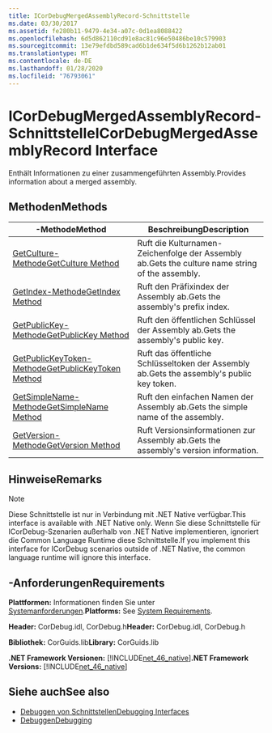 ```yaml
---
title: ICorDebugMergedAssemblyRecord-Schnittstelle
ms.date: 03/30/2017
ms.assetid: fe280b11-9479-4e34-a07c-0d1ea8088422
ms.openlocfilehash: 6d5d862110cd91e8ac81c96e50486be10c579903
ms.sourcegitcommit: 13e79efdbd589cad6b1de634f5d6b1262b12ab01
ms.translationtype: MT
ms.contentlocale: de-DE
ms.lasthandoff: 01/28/2020
ms.locfileid: "76793061"
---
```

# <a name="icordebugmergedassemblyrecord-interface"></a><span data-ttu-id="87020-102">ICorDebugMergedAssemblyRecord-Schnittstelle</span><span class="sxs-lookup"><span data-stu-id="87020-102">ICorDebugMergedAssemblyRecord Interface</span></span>
<span data-ttu-id="87020-103">Enthält Informationen zu einer zusammengeführten Assembly.</span><span class="sxs-lookup"><span data-stu-id="87020-103">Provides information about a merged assembly.</span></span>  
  
## <a name="methods"></a><span data-ttu-id="87020-104">Methoden</span><span class="sxs-lookup"><span data-stu-id="87020-104">Methods</span></span>  
  
|<span data-ttu-id="87020-105">-Methode</span><span class="sxs-lookup"><span data-stu-id="87020-105">Method</span></span>|<span data-ttu-id="87020-106">Beschreibung</span><span class="sxs-lookup"><span data-stu-id="87020-106">Description</span></span>|  
|------------|-----------------|  
|[<span data-ttu-id="87020-107">GetCulture-Methode</span><span class="sxs-lookup"><span data-stu-id="87020-107">GetCulture Method</span></span>](icordebugmergedassemblyrecord-getculture-method.md)|<span data-ttu-id="87020-108">Ruft die Kulturnamen-Zeichenfolge der Assembly ab.</span><span class="sxs-lookup"><span data-stu-id="87020-108">Gets the culture name string of the assembly.</span></span>|  
|[<span data-ttu-id="87020-109">GetIndex-Methode</span><span class="sxs-lookup"><span data-stu-id="87020-109">GetIndex Method</span></span>](icordebugmergedassemblyrecord-getindex-method.md)|<span data-ttu-id="87020-110">Ruft den Präfixindex der Assembly ab.</span><span class="sxs-lookup"><span data-stu-id="87020-110">Gets the assembly's prefix index.</span></span>|  
|[<span data-ttu-id="87020-111">GetPublicKey-Methode</span><span class="sxs-lookup"><span data-stu-id="87020-111">GetPublicKey Method</span></span>](icordebugmergedassemblyrecord-getpublickey-method.md)|<span data-ttu-id="87020-112">Ruft den öffentlichen Schlüssel der Assembly ab.</span><span class="sxs-lookup"><span data-stu-id="87020-112">Gets the assembly's public key.</span></span>|  
|[<span data-ttu-id="87020-113">GetPublicKeyToken-Methode</span><span class="sxs-lookup"><span data-stu-id="87020-113">GetPublicKeyToken Method</span></span>](icordebugmergedassemblyrecord-getpublickeytoken-method.md)|<span data-ttu-id="87020-114">Ruft das öffentliche Schlüsseltoken der Assembly ab.</span><span class="sxs-lookup"><span data-stu-id="87020-114">Gets the assembly's public key token.</span></span>|  
|[<span data-ttu-id="87020-115">GetSimpleName-Methode</span><span class="sxs-lookup"><span data-stu-id="87020-115">GetSimpleName Method</span></span>](icordebugmergedassemblyrecord-getsimplename-method.md)|<span data-ttu-id="87020-116">Ruft den einfachen Namen der Assembly ab.</span><span class="sxs-lookup"><span data-stu-id="87020-116">Gets the simple name of the assembly.</span></span>|  
|[<span data-ttu-id="87020-117">GetVersion-Methode</span><span class="sxs-lookup"><span data-stu-id="87020-117">GetVersion Method</span></span>](icordebugmergedassemblyrecord-getversion-method.md)|<span data-ttu-id="87020-118">Ruft Versionsinformationen zur Assembly ab.</span><span class="sxs-lookup"><span data-stu-id="87020-118">Gets the assembly's version information.</span></span>|  
  
## <a name="remarks"></a><span data-ttu-id="87020-119">Hinweise</span><span class="sxs-lookup"><span data-stu-id="87020-119">Remarks</span></span>  
  
> [!NOTE]
> <span data-ttu-id="87020-120">Diese Schnittstelle ist nur in Verbindung mit .NET Native verfügbar.</span><span class="sxs-lookup"><span data-stu-id="87020-120">This interface is available with .NET Native only.</span></span> <span data-ttu-id="87020-121">Wenn Sie diese Schnittstelle für ICorDebug-Szenarien außerhalb von .NET Native implementieren, ignoriert die Common Language Runtime diese Schnittstelle.</span><span class="sxs-lookup"><span data-stu-id="87020-121">If you implement this interface for ICorDebug scenarios outside of .NET Native, the common language runtime will ignore this interface.</span></span>  
  
## <a name="requirements"></a><span data-ttu-id="87020-122">-Anforderungen</span><span class="sxs-lookup"><span data-stu-id="87020-122">Requirements</span></span>  
 <span data-ttu-id="87020-123">**Plattformen:** Informationen finden Sie unter [Systemanforderungen](../../../../docs/framework/get-started/system-requirements.md).</span><span class="sxs-lookup"><span data-stu-id="87020-123">**Platforms:** See [System Requirements](../../../../docs/framework/get-started/system-requirements.md).</span></span>  
  
 <span data-ttu-id="87020-124">**Header:** CorDebug.idl, CorDebug.h</span><span class="sxs-lookup"><span data-stu-id="87020-124">**Header:** CorDebug.idl, CorDebug.h</span></span>  
  
 <span data-ttu-id="87020-125">**Bibliothek:** CorGuids.lib</span><span class="sxs-lookup"><span data-stu-id="87020-125">**Library:** CorGuids.lib</span></span>  
  
 <span data-ttu-id="87020-126">**.NET Framework Versionen:** [!INCLUDE[net_46_native](../../../../includes/net-46-native-md.md)]</span><span class="sxs-lookup"><span data-stu-id="87020-126">**.NET Framework Versions:** [!INCLUDE[net_46_native](../../../../includes/net-46-native-md.md)]</span></span>  
  
## <a name="see-also"></a><span data-ttu-id="87020-127">Siehe auch</span><span class="sxs-lookup"><span data-stu-id="87020-127">See also</span></span>

- [<span data-ttu-id="87020-128">Debuggen von Schnittstellen</span><span class="sxs-lookup"><span data-stu-id="87020-128">Debugging Interfaces</span></span>](debugging-interfaces.md)
- [<span data-ttu-id="87020-129">Debuggen</span><span class="sxs-lookup"><span data-stu-id="87020-129">Debugging</span></span>](index.md)
